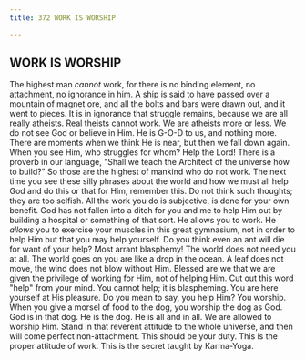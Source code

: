```yaml
---
title: 372 WORK IS WORSHIP

---
```

  

## WORK IS WORSHIP

The highest man *cannot* work, for there is no binding element, no
attachment, no ignorance in him. A ship is said to have passed over a
mountain of magnet ore, and all the bolts and bars were drawn out, and
it went to pieces. It is in ignorance that struggle remains, because we
are all really atheists. Real theists cannot work. We are atheists more
or less. We do not see God or believe in Him. He is G-O-D to us, and
nothing more. There are moments when we think He is near, but then we
fall down again. When you see Him, who struggles for whom? Help the
Lord! There is a proverb in our language, "Shall we teach the Architect
of the universe how to build?" So those are the highest of mankind who
do not work. The next time you see these silly phrases about the world
and how we must all help God and do this or that for Him, remember this.
Do not think such thoughts; they are too selfish. All the work you do is
subjective, is done for your own benefit. God has not fallen into a
ditch for you and me to help Him out by building a hospital or something
of that sort. He allows you to work. He *allows* you to exercise your
muscles in this great gymnasium, not in order to help Him but that you
may help yourself. Do you think even an ant will die for want of your
help? Most arrant blasphemy! The world does not need you at all. The
world goes on you are like a drop in the ocean. A leaf does not move,
the wind does not blow without Him. Blessed are we that we are given the
privilege of working for Him, not of helping Him. Cut out this word
"help" from your mind. You cannot help; it is blaspheming. You are here
yourself at His pleasure. Do you mean to say, you help Him? You worship.
When you give a morsel of food to the dog, you worship the dog as God.
God is in that dog. He is the dog. He is all and in all. We are allowed
to worship Him. Stand in that reverent attitude to the whole universe,
and then will come perfect non-attachment. This should be your duty.
This is the proper attitude of work. This is the secret taught by
Karma-Yoga.